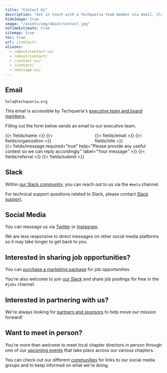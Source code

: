 ```yaml
---
title: "Contact Us"
description: "Get in touch with a Techqueria team member via email, Slack or social media."
hideImage: true
image: "/assets/img/about/contact.jpg"
noTimeEstimate: true
sitemap: true
toc: true
url: /contact/
aliases:
  - /about/contact-us/
  - /about/contact/
  - /contact-us/
  - /contact/
  - /message-us/
---
```


## Email

`hola@techqueria.org`

This email is accessible by Techqueria's [executive team and board members](/team/).

Filling out the form below sends an email to our executive team.

<form name="Contact" method="POST" data-netlify-recaptcha="true" data-netlify="true" action="/success/" class="form--max-width-unset form--centered no-ids">
  <input type="hidden" aria-label="Subject" name="_subject" value="Techqueria - New Contact Message">
  <div class="columns mb-0">
    <div class="column pb-0">
      {{< fields/name >}}
      {{< fields/organization >}}
    </div>
    <div class="column pb-0">
      {{< fields/email >}}
      {{< fields/title >}}
    </div>
  </div>
  {{< fields/message required="true" help="Please provide any useful context so we can reply accordingly." label="Your message" >}}
  {{< fields/referral >}}
  {{< fields/submit >}}
</form>

## Slack

Within [our Slack community](/slack/), you can reach out to us via the `#meta` channel.

For technical support questions related to Slack, please contact [Slack support](https://slack.com/help).

## Social Media

You can message us via [Twitter](https://twitter.com/Techqueria ) or [Instagram](https://instagram.com/techqueriaorg).

We are less responsive to direct messages on other social media platforms so it may take longer to get back to you.

## Interested in sharing job opportunities?

You can [purchase a marketing package](/support-us/corporate-partner/marketing-packages/) for job opportunities.

You're also welcome to join [our Slack](/slack/) and share job postings for free in the `#jobs` channel.

## Interested in partnering with us?

We're always looking for [partners and sponsors](/support-us/) to help move our mission forward!

## Want to meet in person?

You're more than welcome to meet local chapter directors in person through one of our [upcoming events](https://events.techqueria.org/virtual-webinars/) that take place across our various chapters.

You can check out our different [communities](/communities/) for links to our social media groups and to keep informed on what we're doing.
